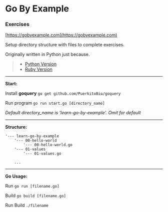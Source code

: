 # Go By Example

### Exercises

[https://gobyexample.com](https://gobyexample.com)


Setup directory structure with files to complete exercises.

Originally written in Python just because.

>- [Python Version](https://github.com/odran037/learn-go-by-example/tree/python)
>- [Ruby Version](https://github.com/odran037/learn-go-by-example/tree/ruby)

---

**Start:**

Install **goquery**
`go get github.com/PuerkitoBio/goquery`

Run program
`go run start.go [directory_name]`

*Default directory_name is 'learn-go-by-example'. Omit for default*

---

**Structure:**

```
'--- learn-go-by-example
    '--- 00-hello-world
        '--- 00-hello-world.go
    '--- 01-values
        '--- 01-values.go

    ...

```

---

**Go Usage:**

Run
`go run [filename.go]`

Build
`go build [filename.go]`

Run Build
`./filename`
